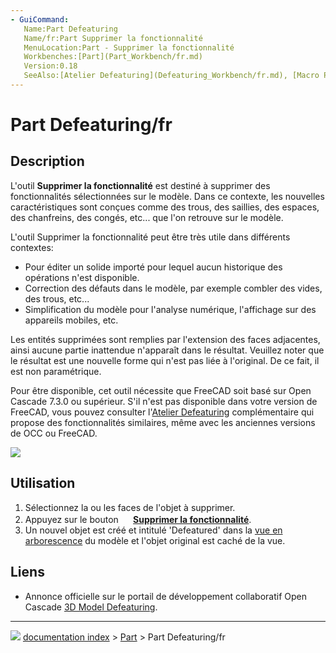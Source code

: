 ```yaml
---
- GuiCommand:
   Name:Part Defeaturing
   Name/fr:Part Supprimer la fonctionnalité
   MenuLocation:Part - Supprimer la fonctionnalité
   Workbenches:[Part](Part_Workbench/fr.md)
   Version:0.18
   SeeAlso:[Atelier Defeaturing](Defeaturing_Workbench/fr.md), [Macro Parametric Defeaturing](Macro_Parametric_Defeaturing/fr.md)
---
```


# Part Defeaturing/fr

## Description

L\'outil **Supprimer la fonctionnalité** est destiné à supprimer des fonctionnalités sélectionnées sur le modèle. Dans ce contexte, les nouvelles caractéristiques sont conçues comme des trous, des saillies, des espaces, des chanfreins, des congés, etc\... que l\'on retrouve sur le modèle.

L'outil Supprimer la fonctionnalité peut être très utile dans différents contextes:

-   Pour éditer un solide importé pour lequel aucun historique des opérations n\'est disponible.
-   Correction des défauts dans le modèle, par exemple combler des vides, des trous, etc\...
-   Simplification du modèle pour l\'analyse numérique, l\'affichage sur des appareils mobiles, etc.

Les entités supprimées sont remplies par l'extension des faces adjacentes, ainsi aucune partie inattendue n\'apparaît dans le résultat. Veuillez noter que le résultat est une nouvelle forme qui n\'est pas liée à l\'original. De ce fait, il est non paramétrique.

Pour être disponible, cet outil nécessite que FreeCAD soit basé sur Open Cascade 7.3.0 ou supérieur. S\'il n\'est pas disponible dans votre version de FreeCAD, vous pouvez consulter l\'[Atelier Defeaturing](Defeaturing_Workbench/fr.md) complémentaire qui propose des fonctionnalités similaires, même avec les anciennes versions de OCC ou FreeCAD.

![](images/Part_Defeaturing_example.png )

## Utilisation

1.  Sélectionnez la ou les faces de l\'objet à supprimer.
2.  Appuyez sur le bouton **<img src="images/Part_Defeaturing.svg" width=16px> [Supprimer la fonctionnalité](Part_Defeaturing/fr.md)**.
3.  Un nouvel objet est créé et intitulé \'Defeatured\' dans la [vue en arborescence](Tree_view/fr.md) du modèle et l\'objet original est caché de la vue.

## Liens

-   Annonce officielle sur le portail de développement collaboratif Open Cascade [3D Model Defeaturing](https://dev.opencascade.org/index.php?q=node/1211).



---
![](images/Button_right.svg) [documentation index](../README.md) > [Part](Part_Workbench.md) > Part Defeaturing/fr
